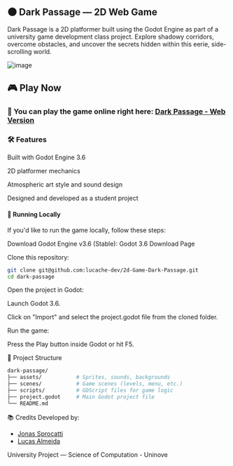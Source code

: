 ## 🌑 Dark Passage — 2D Web Game

Dark Passage is a 2D platformer built using the Godot Engine as part of a university game development class project. Explore shadowy corridors, overcome obstacles, and uncover the secrets hidden within this eerie, side-scrolling world.

![image](https://github.com/user-attachments/assets/8663fdfa-bca4-4b5d-b130-f38ca4f3f456)

## 🎮 Play Now
### 🔗 You can play the game online right here: [Dark Passage - Web Version](https://melodious-semifreddo-c4533f.netlify.app/export.html)

### 🛠️ Features
Built with Godot Engine 3.6

2D platformer mechanics

Atmospheric art style and sound design

Designed and developed as a student project

#### 🧪 Running Locally
If you'd like to run the game locally, follow these steps:

Download Godot Engine v3.6 (Stable):
Godot 3.6 Download Page

Clone this repository:

```bash
git clone git@github.com:lucache-dev/2d-Game-Dark-Passage.git
cd dark-passage
```
Open the project in Godot:

Launch Godot 3.6.

Click on "Import" and select the project.godot file from the cloned folder.

Run the game:

Press the Play button inside Godot or hit F5.

📁 Project Structure
```bash
dark-passage/
├── assets/           # Sprites, sounds, backgrounds
├── scenes/           # Game scenes (levels, menu, etc.)
├── scripts/          # GDScript files for game logic
├── project.godot     # Main Godot project file
└── README.md
```

📚 Credits
Developed by:
- [Jonas Sprocatti](https://github.com/jonassprotti)
- [Lucas Almeida](https://github.com/lucache-dev)

University Project — Science of Computation - Uninove
